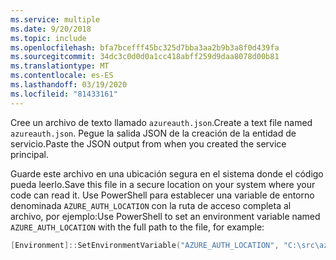 ```yaml
---
ms.service: multiple
ms.date: 9/20/2018
ms.topic: include
ms.openlocfilehash: bfa7bcefff45bc325d7bba3aa2b9b3a8f0d439fa
ms.sourcegitcommit: 34dc3c0d0d0a1cc418abff259d9daa8078d00b81
ms.translationtype: MT
ms.contentlocale: es-ES
ms.lasthandoff: 03/19/2020
ms.locfileid: "81433161"
---
```

<span data-ttu-id="ca593-101">Cree un archivo de texto llamado `azureauth.json`.</span><span class="sxs-lookup"><span data-stu-id="ca593-101">Create a text file named `azureauth.json`.</span></span> <span data-ttu-id="ca593-102">Pegue la salida JSON de la creación de la entidad de servicio.</span><span class="sxs-lookup"><span data-stu-id="ca593-102">Paste the JSON output from when you created the service principal.</span></span>

<span data-ttu-id="ca593-103">Guarde este archivo en una ubicación segura en el sistema donde el código pueda leerlo.</span><span class="sxs-lookup"><span data-stu-id="ca593-103">Save this file in a secure location on your system where your code can read it.</span></span> <span data-ttu-id="ca593-104">Use PowerShell para establecer una variable de entorno denominada `AZURE_AUTH_LOCATION` con la ruta de acceso completa al archivo, por ejemplo:</span><span class="sxs-lookup"><span data-stu-id="ca593-104">Use PowerShell to set an environment variable named `AZURE_AUTH_LOCATION` with the full path to the file, for example:</span></span>

```powershell
[Environment]::SetEnvironmentVariable("AZURE_AUTH_LOCATION", "C:\src\azureauth.json", "User")
```

